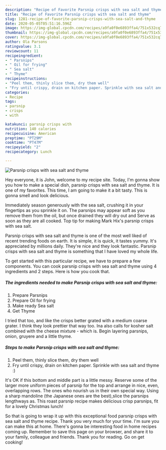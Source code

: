 ```yaml
---
description: "Recipe of Favorite Parsnip crisps with sea salt and thyme"
title: "Recipe of Favorite Parsnip crisps with sea salt and thyme"
slug: 1281-recipe-of-favorite-parsnip-crisps-with-sea-salt-and-thyme
date: 2020-05-05T05:51:16.596Z
image: https://img-global.cpcdn.com/recipes/a9fa0f0e6893ffa4/751x532cq70/parsnip-crisps-with-sea-salt-and-thyme-recipe-main-photo.jpg
thumbnail: https://img-global.cpcdn.com/recipes/a9fa0f0e6893ffa4/751x532cq70/parsnip-crisps-with-sea-salt-and-thyme-recipe-main-photo.jpg
cover: https://img-global.cpcdn.com/recipes/a9fa0f0e6893ffa4/751x532cq70/parsnip-crisps-with-sea-salt-and-thyme-recipe-main-photo.jpg
author: Ola Parsons
ratingvalue: 3.1
reviewcount: 11
recipeingredient:
- " Parsnips"
- " Oil for frying"
- " Sea salt"
- " Thyme"
recipeinstructions:
- "Peel them, thinly slice them, dry them well"
- "Fry until crispy, drain on kitchen paper. Sprinkle with sea salt and thyme :)"
categories:
- Recipe
tags:
- parsnip
- crisps
- with

katakunci: parsnip crisps with 
nutrition: 140 calories
recipecuisine: American
preptime: "PT29M"
cooktime: "PT47M"
recipeyield: "2"
recipecategory: Lunch

---
```



![Parsnip crisps with sea salt and thyme](https://img-global.cpcdn.com/recipes/a9fa0f0e6893ffa4/751x532cq70/parsnip-crisps-with-sea-salt-and-thyme-recipe-main-photo.jpg)

Hey everyone, it is John, welcome to my recipe site. Today, I'm gonna show you how to make a special dish, parsnip crisps with sea salt and thyme. It is one of my favorites. This time, I am going to make it a bit tasty. This is gonna smell and look delicious.

Immediately season generously with the sea salt, crushing it in your fingertips as you sprinkle it on. The parsnips may appear soft as you remove them from the oil, but once drained they will dry out and Serve as soon as they are all cooked. Top tip for making Mark Hix&#39;s parsnip crisps with sea salt.

Parsnip crisps with sea salt and thyme is one of the most well liked of recent trending foods on earth. It is simple, it is quick, it tastes yummy. It's appreciated by millions daily. They're nice and they look fantastic. Parsnip crisps with sea salt and thyme is something that I have loved my whole life.


To get started with this particular recipe, we have to prepare a few components. You can cook parsnip crisps with sea salt and thyme using 4 ingredients and 2 steps. Here is how you cook that.

<!--inarticleads1-->

##### The ingredients needed to make Parsnip crisps with sea salt and thyme:

1. Prepare  Parsnips
1. Prepare  Oil for frying
1. Make ready  Sea salt
1. Get  Thyme


I tried that too, and like the crisps better grated with a medium coarse grater. I think they look prettier that way too. Ina also calls for kosher salt combined with the cheese mixture - which is. Begin layering parsnips, onion, gruyere and a little thyme. 

<!--inarticleads2-->

##### Steps to make Parsnip crisps with sea salt and thyme:

1. Peel them, thinly slice them, dry them well
1. Fry until crispy, drain on kitchen paper. Sprinkle with sea salt and thyme :)


It&#39;s OK if this bottom and middle part is a little messy. Reserve some of the larger more uniform pieces of parsnip for the top and arrange in nice, even, overlapping rows. The ones who nourish us in their own special way. Using a sharp mandoline (the Japanese ones are the best),slice the parsnips lengthways as. This roast parsnip recipe makes delicious crisp parsnips, fit for a lovely Christmas lunch! 

So that is going to wrap it up with this exceptional food parsnip crisps with sea salt and thyme recipe. Thank you very much for your time. I'm sure you can make this at home. There's gonna be interesting food in home recipes coming up. Remember to save this page on your browser, and share it to your family, colleague and friends. Thank you for reading. Go on get cooking!

